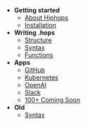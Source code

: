 - **Getting started**
  - [About Hiphops](about.md)
  - [Installation](installation.md)
  <!-- Running model (top to bottom per message, first call wins, etc) -->
  <!-- on blocks are assumed to run in parralel unless stated otherwise -->
  <!-- Managing hiphops stuff (local dev, deployed instances, pipeline storage on sequences etc) -->
  <!-- Multiple files handling -->
  <!-- Syntax highlighting -->
- **Writing .hops**
  - [Structure](structure.md)
  - [Syntax](syntax.md)
  - [Functions](functions.md)
- **Apps**
  - [GitHub](github.md)
  - [Kubernetes](kubernetes.md)
  - [OpenAI](openai.md)
  - [Slack](slack.md)
  - [100+ Coming Soon](coming-soon.md)
- **Old**
  - [Syntax](oldsyntax.md)

